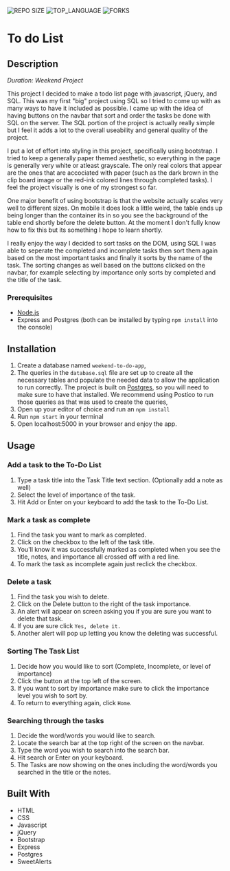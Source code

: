 ![REPO SIZE](https://img.shields.io/github/repo-size/scottbromander/the_marketplace.svg?style=flat-square)
![TOP_LANGUAGE](https://img.shields.io/github/languages/top/scottbromander/the_marketplace.svg?style=flat-square)
![FORKS](https://img.shields.io/github/forks/scottbromander/the_marketplace.svg?style=social)

# To do List

## Description

_Duration: Weekend Project_

This project I decided to make a todo list page with javascript, jQuery, and SQL. This was my first "big" project using SQL so I tried to come up with as many ways to have it included as possible. I came up with the idea of having buttons on the navbar that sort and order the tasks be done with SQL on the server. The SQL portion of the project is actually really simple but I feel it adds a lot to the overall useability and general quality of the project.

I put a lot of effort into styling in this project, specifically using bootstrap. I tried to keep a generally paper themed aesthetic, so everything in the page is generally very white or atleast grayscale. The only real colors that appear are the ones that are accociated with paper (such as the dark brown in the clip board image or the red-ink colored lines through completed tasks). I feel the project visually is one of my strongest so far.

One major benefit of using bootstrap is that the website actually scales very well to different sizes. On mobile it does look a little weird, the table ends up being longer than the container its in so you see the background of the table end shortly before the delete button. At the moment I don't fully know how to fix this but its something I hope to learn shortly.

I really enjoy the way I decided to sort tasks on the DOM, using SQL I was able to seperate the completed and incomplete tasks then sort them again based on the most important tasks and finally it sorts by the name of the task. The sorting changes as well based on the buttons clicked on the navbar, for example selecting by importance only sorts by completed and the title of the task.

### Prerequisites

- [Node.js](https://nodejs.org/en/)
- Express and Postgres (both can be installed by typing `npm install` into the console)

## Installation

1. Create a database named `weekend-to-do-app`,
2. The queries in the `database.sql` file are set up to create all the necessary tables and populate the needed data to allow the application to run correctly. The project is built on [Postgres](https://www.postgresql.org/download/), so you will need to make sure to have that installed. We recommend using Postico to run those queries as that was used to create the queries, 
3. Open up your editor of choice and run an `npm install`
4. Run `npm start` in your terminal
5. Open localhost:5000 in your browser and enjoy the app.

## Usage

### Add a task to the To-Do List

1. Type a task title into the Task Title text section. (Optionally add a note as well)
2. Select the level of importance of the task.
3. Hit Add or Enter on your keyboard to add the task to the To-Do List.

### Mark a task as complete

1. Find the task you want to mark as completed.
2. Click on the checkbox to the left of the task title.
3. You'll know it was successfully marked as completed when you see the title, notes, and importance all crossed off with a red line.
4. To mark the task as incomplete again just reclick the checkbox.

### Delete a task

1. Find the task you wish to delete.
2. Click on the Delete button to the right of the task importance.
3. An alert will appear on screen asking you if you are sure you want to delete that task.
4. If you are sure click `Yes, delete it.`
5. Another alert will pop up letting you know the deleting was successful.

### Sorting The Task List

1. Decide how you would like to sort (Complete, Incomplete, or level of importance)
2. Click the button at the top left of the screen.
3. If you want to sort by importance make sure to click the importance level you wish to sort by.
4. To return to everything again, click `Home`.

### Searching through the tasks

1. Decide the word/words you would like to search.
2. Locate the search bar at the top right of the screen on the navbar. 
3. Type the word you wish to search into the search bar.
4. Hit search or Enter on your keyboard.
5. The Tasks are now showing on the ones including the word/words you searched in the title or the notes.

## Built With

 - HTML
 - CSS
 - Javascript
 - jQuery
 - Bootstrap
 - Express
 - Postgres
 - SweetAlerts